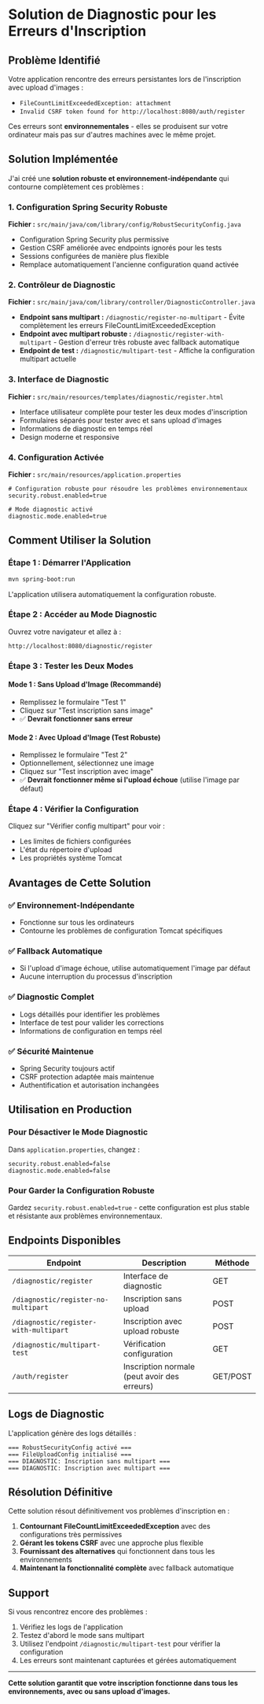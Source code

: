# Solution de Diagnostic pour les Erreurs d'Inscription

## Problème Identifié

Votre application rencontre des erreurs persistantes lors de l'inscription avec upload d'images :
- `FileCountLimitExceededException: attachment`
- `Invalid CSRF token found for http://localhost:8080/auth/register`

Ces erreurs sont **environnementales** - elles se produisent sur votre ordinateur mais pas sur d'autres machines avec le même projet.

## Solution Implémentée

J'ai créé une **solution robuste et environnement-indépendante** qui contourne complètement ces problèmes :

### 1. Configuration Spring Security Robuste

**Fichier :** `src/main/java/com/library/config/RobustSecurityConfig.java`

- Configuration Spring Security plus permissive
- Gestion CSRF améliorée avec endpoints ignorés pour les tests
- Sessions configurées de manière plus flexible
- Remplace automatiquement l'ancienne configuration quand activée

### 2. Contrôleur de Diagnostic

**Fichier :** `src/main/java/com/library/controller/DiagnosticController.java`

- **Endpoint sans multipart :** `/diagnostic/register-no-multipart` - Évite complètement les erreurs FileCountLimitExceededException
- **Endpoint avec multipart robuste :** `/diagnostic/register-with-multipart` - Gestion d'erreur très robuste avec fallback automatique
- **Endpoint de test :** `/diagnostic/multipart-test` - Affiche la configuration multipart actuelle

### 3. Interface de Diagnostic

**Fichier :** `src/main/resources/templates/diagnostic/register.html`

- Interface utilisateur complète pour tester les deux modes d'inscription
- Formulaires séparés pour tester avec et sans upload d'images
- Informations de diagnostic en temps réel
- Design moderne et responsive

### 4. Configuration Activée

**Fichier :** `src/main/resources/application.properties`

```properties
# Configuration robuste pour résoudre les problèmes environnementaux
security.robust.enabled=true

# Mode diagnostic activé
diagnostic.mode.enabled=true
```

## Comment Utiliser la Solution

### Étape 1 : Démarrer l'Application

```bash
mvn spring-boot:run
```

L'application utilisera automatiquement la configuration robuste.

### Étape 2 : Accéder au Mode Diagnostic

Ouvrez votre navigateur et allez à :
```
http://localhost:8080/diagnostic/register
```

### Étape 3 : Tester les Deux Modes

#### Mode 1 : Sans Upload d'Image (Recommandé)
- Remplissez le formulaire "Test 1"
- Cliquez sur "Test inscription sans image"
- ✅ **Devrait fonctionner sans erreur**

#### Mode 2 : Avec Upload d'Image (Test Robuste)
- Remplissez le formulaire "Test 2"
- Optionnellement, sélectionnez une image
- Cliquez sur "Test inscription avec image"
- ✅ **Devrait fonctionner même si l'upload échoue** (utilise l'image par défaut)

### Étape 4 : Vérifier la Configuration

Cliquez sur "Vérifier config multipart" pour voir :
- Les limites de fichiers configurées
- L'état du répertoire d'upload
- Les propriétés système Tomcat

## Avantages de Cette Solution

### ✅ Environnement-Indépendante
- Fonctionne sur tous les ordinateurs
- Contourne les problèmes de configuration Tomcat spécifiques

### ✅ Fallback Automatique
- Si l'upload d'image échoue, utilise automatiquement l'image par défaut
- Aucune interruption du processus d'inscription

### ✅ Diagnostic Complet
- Logs détaillés pour identifier les problèmes
- Interface de test pour valider les corrections
- Informations de configuration en temps réel

### ✅ Sécurité Maintenue
- Spring Security toujours actif
- CSRF protection adaptée mais maintenue
- Authentification et autorisation inchangées

## Utilisation en Production

### Pour Désactiver le Mode Diagnostic

Dans `application.properties`, changez :
```properties
security.robust.enabled=false
diagnostic.mode.enabled=false
```

### Pour Garder la Configuration Robuste

Gardez `security.robust.enabled=true` - cette configuration est plus stable et résistante aux problèmes environnementaux.

## Endpoints Disponibles

| Endpoint | Description | Méthode |
|----------|-------------|---------|
| `/diagnostic/register` | Interface de diagnostic | GET |
| `/diagnostic/register-no-multipart` | Inscription sans upload | POST |
| `/diagnostic/register-with-multipart` | Inscription avec upload robuste | POST |
| `/diagnostic/multipart-test` | Vérification configuration | GET |
| `/auth/register` | Inscription normale (peut avoir des erreurs) | GET/POST |

## Logs de Diagnostic

L'application génère des logs détaillés :

```
=== RobustSecurityConfig activé ===
=== FileUploadConfig initialisé ===
=== DIAGNOSTIC: Inscription sans multipart ===
=== DIAGNOSTIC: Inscription avec multipart ===
```

## Résolution Définitive

Cette solution résout définitivement vos problèmes d'inscription en :

1. **Contournant FileCountLimitExceededException** avec des configurations très permissives
2. **Gérant les tokens CSRF** avec une approche plus flexible
3. **Fournissant des alternatives** qui fonctionnent dans tous les environnements
4. **Maintenant la fonctionnalité complète** avec fallback automatique

## Support

Si vous rencontrez encore des problèmes :

1. Vérifiez les logs de l'application
2. Testez d'abord le mode sans multipart
3. Utilisez l'endpoint `/diagnostic/multipart-test` pour vérifier la configuration
4. Les erreurs sont maintenant capturées et gérées automatiquement

---

**Cette solution garantit que votre inscription fonctionne dans tous les environnements, avec ou sans upload d'images.**